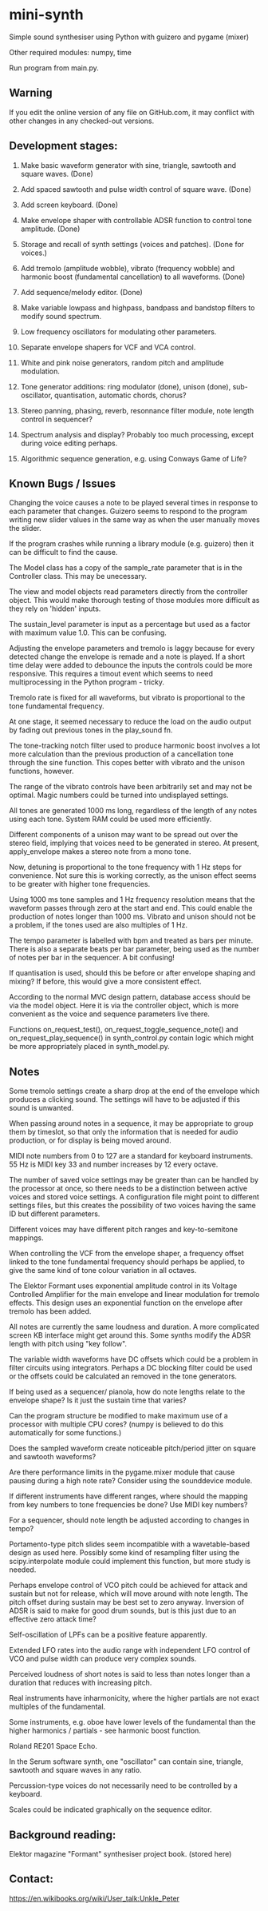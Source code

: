 # mini-synth

Simple sound synthesiser using Python with guizero and pygame (mixer)

Other required modules: numpy, time

Run program from main.py.

## Warning

If you edit the online version of any file on GitHub.com, it may conflict with other changes in any checked-out versions.

## Development stages:

1. Make basic waveform generator with sine, triangle, sawtooth and square waves. (Done)

2. Add spaced sawtooth and pulse width control of square wave. (Done)

3. Add screen keyboard. (Done)

4. Make envelope shaper with controllable ADSR function to control tone amplitude. (Done)

5. Storage and recall of synth settings (voices and patches). (Done for voices.)

6. Add tremolo (amplitude wobble), vibrato (frequency wobble) and harmonic boost (fundamental cancellation) to all waveforms. (Done)

7. Add sequence/melody editor. (Done)

8. Make variable lowpass and highpass, bandpass and bandstop filters to modify sound spectrum.

9. Low frequency oscillators for modulating other parameters.

10. Separate envelope shapers for VCF and VCA control.

11. White and pink noise generators, random pitch and amplitude modulation.

12. Tone generator additions: ring modulator (done), unison (done), sub-oscillator, quantisation, automatic chords, chorus? 

13. Stereo panning, phasing, reverb, resonnance filter module, note length control in sequencer?

14. Spectrum analysis and display? Probably too much processing, except during voice editing perhaps.

15. Algorithmic sequence generation, e.g. using Conways Game of Life?

## Known Bugs / Issues

Changing the voice causes a note to be played several times in response to each parameter that changes. Guizero seems to respond to the program writing new slider values in the same way as when the user manually moves the slider.

If the program crashes while running a library module (e.g. guizero) then it can be difficult to find the cause.

The Model class has a copy of the sample_rate parameter that is in the Controller class. This may be unecessary.

The view and model objects read parameters directly from the controller object. This would make thorough testing of those modules more difficult as they rely on 'hidden' inputs.

The sustain_level parameter is input as a percentage but used as a factor with maximum value 1.0. This can be confusing.

Adjusting the envelope parameters and tremolo is laggy because for every detected change the envelope is remade and a note is played. If a short time delay were added to debounce the inputs the controls could be more responsive. This requires a timout event which seems to need multiprocessing in the Python program - tricky.

Tremolo rate is fixed for all waveforms, but vibrato is proportional to the tone fundamental frequency.

At one stage, it seemed necessary to reduce the load on the audio output by fading out previous tones in the play_sound fn.

The tone-tracking notch filter used to produce harmonic boost involves a lot more calculation than the previous production of a cancellation tone through the sine function. This copes better with vibrato and the unison functions, however.

The range of the vibrato controls have been arbitrarily set and may not be optimal. Magic numbers could be turned into undisplayed settings.

All tones are generated 1000 ms long, regardless of the length of any notes using each tone. System RAM could be used more efficiently.

Different components of a unison may want to be spread out over the stereo field, implying that voices need to be generated in stereo. At present, apply_envelope makes a stereo note from a mono tone.

Now, detuning is proportional to the tone frequency with 1 Hz steps for convenience. Not sure this is working correctly, as the unison effect seems to be greater with higher tone frequencies.

Using 1000 ms tone samples and 1 Hz frequency resolution means that the waveform passes through zero at the start and end. This could enable the production of notes longer than 1000 ms. Vibrato and unison should not be a problem, if the tones used are
also multiples of 1 Hz.

The tempo parameter is labelled with bpm and treated as bars per minute. There is also a separate beats per bar parameter, being used as the number of notes per bar in the sequencer. A bit confusing!

If quantisation is used, should this be before or after envelope shaping and mixing? If before, this would give a more consistent effect.

According to the normal MVC design pattern, database access should be via the model object. Here it is via the controller object, which is more convenient as the voice and sequence parameters live there.

Functions on_request_test(), on_request_toggle_sequence_note() and on_request_play_sequence() in synth_control.py contain logic which might be more appropriately placed in synth_model.py.

## Notes

Some tremolo settings create a sharp drop at the end of the envelope which produces a clicking sound. The settings will have to be adjusted if this sound is unwanted.

When passing around notes in a sequence, it may be appropriate to group them by timeslot, so that only the information that is needed for audio production, or for display is being moved around.

MIDI note numbers from 0 to 127 are a standard for keyboard instruments. 55 Hz is MIDI key 33 and number increases by 12 every octave.

The number of saved voice settings may be greater than can be handled by the processor at once, so there needs to be a distinction between active voices and stored voice settings. A configuration file might point to different settings files, but this creates the possibility of two voices having the same ID but different parameters.

Different voices may have different pitch ranges and key-to-semitone mappings.

When controlling the VCF from the envelope shaper, a frequency offset linked to the tone fundamental frequency should perhaps be applied, to give the same kind of tone colour variation in all octaves.

The Elektor Formant uses exponential amplitude control in its Voltage Controlled Amplifier for the main envelope and linear modulation for tremolo effects. This design uses an exponential function on the envelope after tremolo has been added.

All notes are currently the same loudness and duration. A more complicated screen KB interface might get around this. Some synths modify the ADSR length with pitch using "key follow". 

The variable width waveforms have DC offsets which could be a problem in filter circuits using integrators. Perhaps a DC blocking filter could be used or the offsets could be calculated an removed in the tone generators.

If being used as a sequencer/ pianola, how do note lengths relate to the envelope shape? Is it just the sustain time that varies?

Can the program structure be modified to make maximum use of a processor with multiple CPU cores? (numpy is believed to do this automatically for some functions.)

Does the sampled waveform create noticeable pitch/period jitter on square and sawtooth waveforms?

Are there performance limits in the pygame.mixer module that cause pausing during a high note rate? Consider using the sounddevice module.

If different instruments have different ranges, where should the mapping from key numbers to tone frequencies be done? Use MIDI key numbers?

For a sequencer, should note length be adjusted according to changes in tempo?

Portamento-type pitch slides seem incompatible with a wavetable-based design as used here. Possibly some kind of resampling filter using the scipy.interpolate module could implement this function, but more study is needed.

Perhaps envelope control of VCO pitch could be achieved for attack and sustain but not for release, which will move around with note length. The pitch offset during sustain may be best set to zero anyway. Inversion of ADSR is said to make for good drum sounds, but is this just due to an effective zero attack time?

Self-oscillation of LPFs can be a positive feature apparently.

Extended LFO rates into the audio range with independent LFO control of VCO and pulse width can produce very complex sounds.

Perceived loudness of short notes is said to less than notes longer than a duration that reduces with increasing pitch.

Real instruments have inharmonicity, where the higher partials are not exact multiples of the fundamental.

Some instruments, e.g. oboe have lower levels of the fundamental than the higher harmonics / partials - see harmonic boost function.

Roland RE201 Space Echo.

In the Serum software synth, one "oscillator" can contain sine, triangle, sawtooth and square waves in any ratio.

Percussion-type voices do not necessarily need to be controlled by a keyboard.

Scales could be indicated graphically on the sequence editor.

## Background reading:

Elektor magazine "Formant" synthesiser project book. (stored here)

## Contact:

https://en.wikibooks.org/wiki/User_talk:Unkle_Peter

